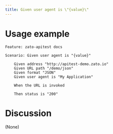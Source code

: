 ```yaml
---
title: Given user agent is \"{value}\"
---
```


Usage example
=============

    Feature: zato-apitest docs

    Scenario: Given user agent is "{value}"

        Given address "http://apitest-demo.zato.io"
        Given URL path "/demo/json"
        Given format "JSON"
        Given user agent is "My Application"

        When the URL is invoked

        Then status is "200"

Discussion
==========

(None)
